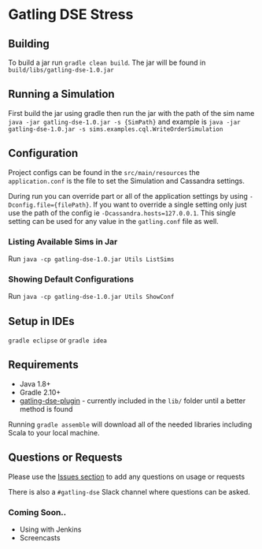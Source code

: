 Gatling DSE Stress
==============

## Building
To build a jar run `gradle clean build`.  The jar will be found in `build/libs/gatling-dse-1.0.jar`


## Running a Simulation
First build the jar using gradle then run the jar with the path of the sim name `java -jar gatling-dse-1.0.jar -s {SimPath}` and example is `java -jar gatling-dse-1.0.jar -s sims.examples.cql.WriteOrderSimulation`

## Configuration
Project configs can be found in the `src/main/resources` the `application.conf` is the file to set the Simulation and Cassandra settings.  

During run you can override part or all of the application settings by using `-Dconfig.file={filePath}`.  If you want to override a single setting only just use the path of the config ie `-Dcassandra.hosts=127.0.0.1`.  This single setting can be used for any value in the `gatling.conf` file as well.


### Listing Available Sims in Jar
Run `java -cp gatling-dse-1.0.jar Utils ListSims`

### Showing Default Configurations
Run `java -cp gatling-dse-1.0.jar Utils ShowConf`


## Setup in IDEs
`gradle eclipse` or `gradle idea`


## Requirements
- Java 1.8+
- Gradle 2.10+
- [gatling-dse-plugin](https://github.com/riptano/gatling-dse-plugin) - currently included in the `lib/` folder until a better method is found

Running `gradle assemble` will download all of the needed libraries including Scala to your local machine.

## Questions or Requests
Please use the [Issues section](https://github.com/riptano/gatling-dse-stress/issues) to add any questions on usage or requests

There is also a `#gatling-dse` Slack channel where questions can be asked.

### Coming Soon..
- Using with Jenkins
- Screencasts